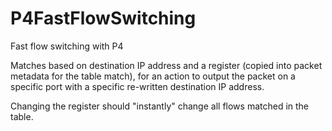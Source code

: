 # P4FastFlowSwitching
Fast flow switching with P4

Matches based on destination IP address and a register (copied into packet metadata for the table match), for an action to output the packet on a specific port with a specific re-written destination IP address.

Changing the register should "instantly" change all flows matched in the table.
